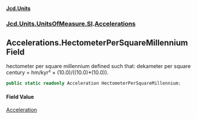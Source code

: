 #### [Jcd.Units](index 'index')
### [Jcd.Units.UnitsOfMeasure.SI](Jcd.Units.UnitsOfMeasure.SI 'Jcd.Units.UnitsOfMeasure.SI').[Accelerations](Accelerations 'Jcd.Units.UnitsOfMeasure.SI.Accelerations')

## Accelerations.HectometerPerSquareMillennium Field

hectometer per square millennium defined such that: dekameter per square century = hm/kyr² × (10.0)/((10.0)*(10.0)).

```csharp
public static readonly Acceleration HectometerPerSquareMillennium;
```

#### Field Value
[Acceleration](Acceleration 'Jcd.Units.UnitTypes.Acceleration')